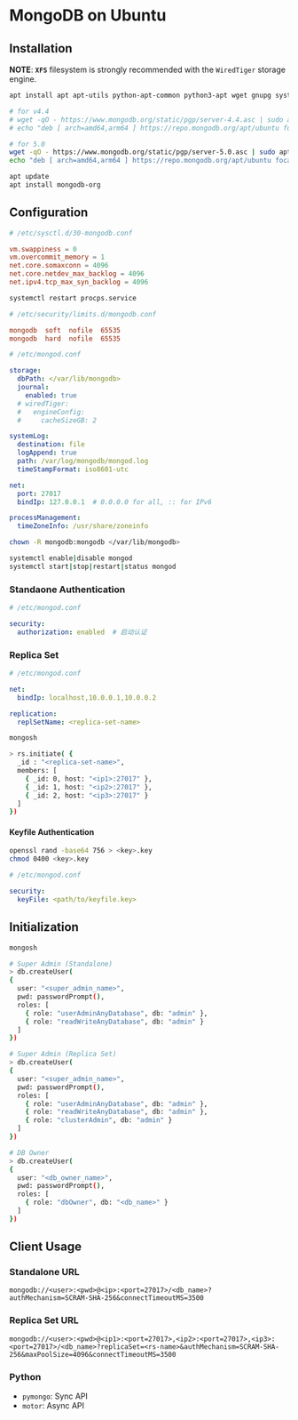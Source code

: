 # MongoDB on Ubuntu

## Installation

**NOTE**: **`XFS`** filesystem is strongly recommended with the `WiredTiger` storage engine.

```bash
apt install apt apt-utils python-apt-common python3-apt wget gnupg systemd

# for v4.4
# wget -qO - https://www.mongodb.org/static/pgp/server-4.4.asc | sudo apt-key add -
# echo "deb [ arch=amd64,arm64 ] https://repo.mongodb.org/apt/ubuntu focal/mongodb-org/4.4 multiverse" | sudo tee /etc/apt/sources.list.d/mongodb-org-4.4.list

# for 5.0
wget -qO - https://www.mongodb.org/static/pgp/server-5.0.asc | sudo apt-key add -
echo "deb [ arch=amd64,arm64 ] https://repo.mongodb.org/apt/ubuntu focal/mongodb-org/5.0 multiverse" | sudo tee /etc/apt/sources.list.d/mongodb-org-5.0.list

apt update
apt install mongodb-org
```

## Configuration

```conf
# /etc/sysctl.d/30-mongodb.conf

vm.swappiness = 0
vm.overcommit_memory = 1
net.core.somaxconn = 4096
net.core.netdev_max_backlog = 4096
net.ipv4.tcp_max_syn_backlog = 4096
```

```bash
systemctl restart procps.service
```

```conf
# /etc/security/limits.d/mongodb.conf

mongodb  soft  nofile  65535
mongodb  hard  nofile  65535
```

```yml
# /etc/mongod.conf

storage:
  dbPath: </var/lib/mongodb>
  journal:
    enabled: true
  # wiredTiger:
  #   engineConfig:
  #     cacheSizeGB: 2

systemLog:
  destination: file
  logAppend: true
  path: /var/log/mongodb/mongod.log
  timeStampFormat: iso8601-utc

net:
  port: 27017
  bindIp: 127.0.0.1  # 0.0.0.0 for all, :: for IPv6

processManagement:
  timeZoneInfo: /usr/share/zoneinfo
```

```bash
chown -R mongodb:mongodb </var/lib/mongodb>

systemctl enable|disable mongod
systemctl start|stop|restart|status mongod
```

### Standaone Authentication

```yaml
# /etc/mongod.conf

security:
  authorization: enabled  # 启动认证
```

### Replica Set

```yaml
# /etc/mongod.conf

net:
  bindIp: localhost,10.0.0.1,10.0.0.2

replication:
  replSetName: <replica-set-name>
```

```bash
mongosh

> rs.initiate( {
  _id : "<replica-set-name>",
  members: [
    { _id: 0, host: "<ip1>:27017" },
    { _id: 1, host: "<ip2>:27017" },
    { _id: 2, host: "<ip3>:27017" }
  ]
})
```

#### Keyfile Authentication

```bash
openssl rand -base64 756 > <key>.key
chmod 0400 <key>.key
```

```yaml
# /etc/mongod.conf

security:
  keyFile: <path/to/keyfile.key>
```

## Initialization

```bash
mongosh

# Super Admin (Standalone)
> db.createUser(
{
  user: "<super_admin_name>",
  pwd: passwordPrompt(),
  roles: [
    { role: "userAdminAnyDatabase", db: "admin" },
    { role: "readWriteAnyDatabase", db: "admin" }
  ]
})

# Super Admin (Replica Set)
> db.createUser(
{
  user: "<super_admin_name>",
  pwd: passwordPrompt(),
  roles: [
    { role: "userAdminAnyDatabase", db: "admin" },
    { role: "readWriteAnyDatabase", db: "admin" },
    { role: "clusterAdmin", db: "admin" }
  ]
})

# DB Owner
> db.createUser(
{
  user: "<db_owner_name>",
  pwd: passwordPrompt(),
  roles: [
    { role: "dbOwner", db: "<db_name>" }
  ]
})
```

## Client Usage

### Standalone URL

```url
mongodb://<user>:<pwd>@<ip>:<port=27017>/<db_name>?authMechanism=SCRAM-SHA-256&connectTimeoutMS=3500
```

### Replica Set URL

```url
mongodb://<user>:<pwd>@<ip1>:<port=27017>,<ip2>:<port=27017>,<ip3>:<port=27017>/<db_name>?replicaSet=<rs-name>&authMechanism=SCRAM-SHA-256&maxPoolSize=4096&connectTimeoutMS=3500
```

### Python

- `pymongo`: Sync API
- `motor`: Async API
